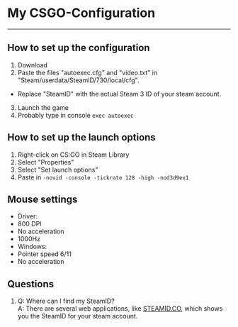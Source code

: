 # My CSGO-Configuration #
- - - -
## How to set up the configuration ##
1. Download
2. Paste the files "autoexec.cfg" and "video.txt" in "Steam/userdata/SteamID/730/local/cfg".
 - Replace "SteamID" with the actual Steam 3 ID of your steam account.
3. Launch the game
4. Probably type in console `exec autoexec`

## How to set up the launch options ##
1. Right-click on CS:GO in Steam Library
2. Select "Properties"
3. Select "Set launch options"
4. Paste in `-novid -console -tickrate 128 -high -nod3d9ex1`

## Mouse settings ##
 * Driver:
  * 800 DPI
  * No acceleration
  * 1000Hz
 * Windows:
  * Pointer speed 6/11
  * No acceleration

## Questions ##
1. Q: Where can I find my SteamID?<br/>
   A: There are several web applications, like [STEAMID.CO](http://steamid.co/), which shows you the SteamID for your steam account.
